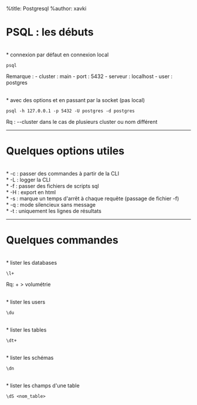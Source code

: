 %title: Postgresql
%author: xavki


# PSQL : les débuts


<br>
* connexion par défaut en connexion local

```
psql
```

Remarque : 
	- cluster : main
	- port : 5432
	- serveur : localhost
	- user : postgres

<br>
* avec des options et en passant par la socket (pas local)

```
psql -h 127.0.0.1 -p 5432 -U postgres -d postgres
```

Rq : --cluster dans le cas de plusieurs cluster ou nom différent

----------------------------------------------------------------------

# Quelques options utiles

<br>
* -c : passer des commandes à partir de la CLI

<br>
* -L : logger la CLI

<br>
* -f : passer des fichiers de scripts sql

<br>
* -H : export en html

<br>
* -s : marque un temps d'arrêt à chaque requête (passage de fichier -f)

<br>
* -q : mode silencieux sans message

<br>
* -t : uniquement les lignes de résultats

----------------------------------------------------------------------

# Quelques commandes


<br>
* lister les databases

```
\l+
```

Rq: + > volumétrie

<br>
* lister les users

```
\du
```

<br>
* lister les tables

```
\dt+
```

<br>
* lister les schémas

```
\dn
```

<br>
* lister les champs d'une table

```
\dS <nom_table>
```



